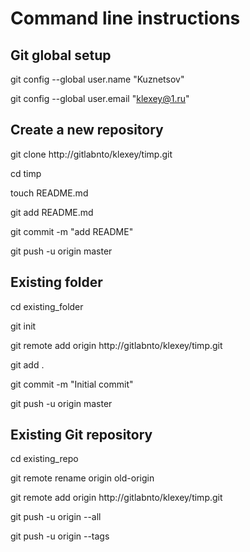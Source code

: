 # Command line instructions

## Git global setup

git config --global user.name "Kuznetsov"

git config --global user.email "klexey@1.ru"

## Create a new repository
git clone http://gitlabnto/klexey/timp.git

cd timp

touch README.md

git add README.md

git commit -m "add README"

git push -u origin master

## Existing folder
cd existing_folder

git init

git remote add origin http://gitlabnto/klexey/timp.git

git add .

git commit -m "Initial commit"

git push -u origin master


## Existing Git repository
cd existing_repo

git remote rename origin old-origin

git remote add origin http://gitlabnto/klexey/timp.git

git push -u origin --all

git push -u origin --tags
